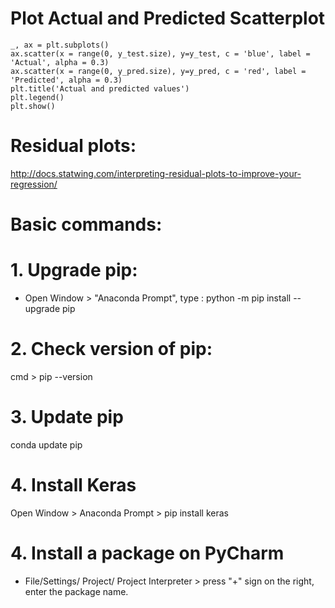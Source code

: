 # Plot Actual and Predicted Scatterplot
    _, ax = plt.subplots()
    ax.scatter(x = range(0, y_test.size), y=y_test, c = 'blue', label = 'Actual', alpha = 0.3)
    ax.scatter(x = range(0, y_pred.size), y=y_pred, c = 'red', label = 'Predicted', alpha = 0.3)
    plt.title('Actual and predicted values')
    plt.legend()
    plt.show()

# Residual plots:
http://docs.statwing.com/interpreting-residual-plots-to-improve-your-regression/


# Basic commands:
# 1. Upgrade pip:
- Open Window > "Anaconda Prompt", type :
python -m pip install --upgrade pip

# 2. Check version of pip:
cmd > pip --version

# 3. Update pip
conda update pip

# 4. Install Keras
Open Window > Anaconda Prompt > pip install keras

# 4. Install a package on PyCharm
- File/Settings/ Project/ Project Interpreter > press "+" sign on the right, enter the package name.
